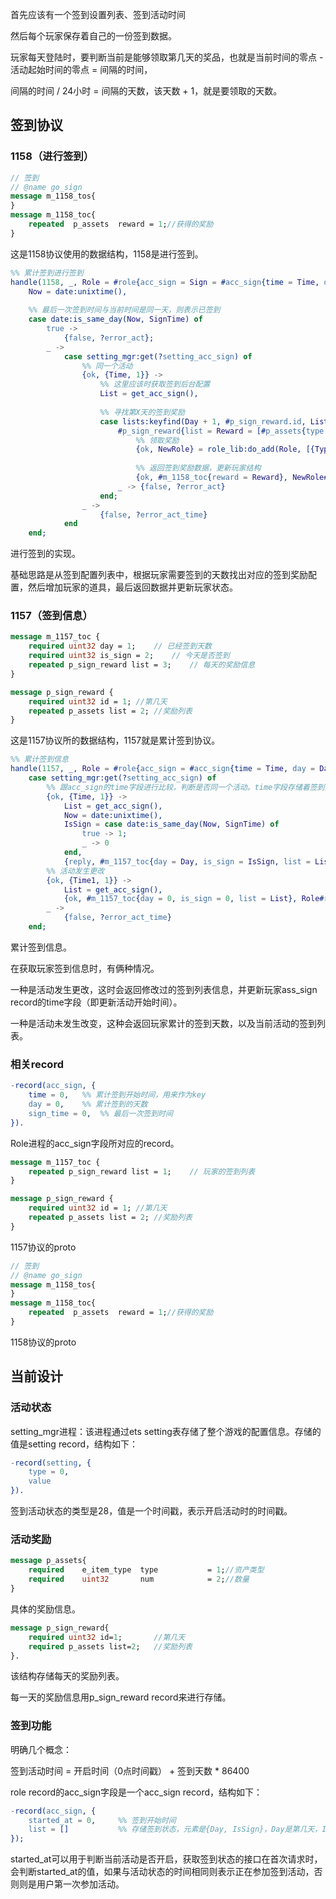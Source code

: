 

首先应该有一个签到设置列表、签到活动时间



然后每个玩家保存着自己的一份签到数据。

玩家每天登陆时，要判断当前是能够领取第几天的奖品，也就是当前时间的零点 - 活动起始时间的零点 =  间隔的时间，

间隔的时间 / 24小时 = 间隔的天数，该天数 + 1，就是要领取的天数。



## 签到协议

### 1158（进行签到）



```protobuf
// 签到
// @name go_sign
message m_1158_tos{
}
message m_1158_toc{
    repeated  p_assets  reward = 1;//获得的奖励
}
```

这是1158协议使用的数据结构，1158是进行签到。



```erlang
%% 累计签到进行签到
handle(1158, _, Role = #role{acc_sign = Sign = #acc_sign{time = Time, day = Day, sign_time = SignTime}}) ->
    Now = date:unixtime(),
    
    %% 最后一次签到时间与当前时间是同一天，则表示已签到
    case date:is_same_day(Now, SignTime) of
        true -> 
            {false, ?error_act};
        _ ->
            case setting_mgr:get(?setting_acc_sign) of
                %% 同一个活动
                {ok, {Time, 1}} -> 
                    %% 这里应该时获取签到后台配置
                    List = get_acc_sign(),
                    
                    %% 寻找第X天的签到奖励
                    case lists:keyfind(Day + 1, #p_sign_reward.id, List) of
                        #p_sign_reward{list = Reward = [#p_assets{type = Type, num = Num}]} -> 
                            %% 领取奖励
                            {ok, NewRole} = role_lib:do_add(Role, [{Type, Num}]),
                            
                            %% 返回签到奖励数据，更新玩家结构
                            {ok, #m_1158_toc{reward = Reward}, NewRole#role{acc_sign = Sign#acc_sign{day = Day + 1, sign_time = Now}}};
                        _ -> {false, ?error_act}
                    end;
                _ ->
                    {false, ?error_act_time}
            end
    end;
```

进行签到的实现。

基础思路是从签到配置列表中，根据玩家需要签到的天数找出对应的签到奖励配置，然后增加玩家的道具，最后返回数据并更新玩家状态。







### 1157（签到信息）

```protobuf
message m_1157_toc {
	required uint32 day = 1;	// 已经签到天数
	required uint32 is_sign = 2;	// 今天是否签到
	repeated p_sign_reward list = 3;	// 每天的奖励信息
}

message p_sign_reward {
	required uint32 id = 1;	//第几天
	repeated p_assets list = 2;	//奖励列表
}
```

这是1157协议所的数据结构，1157就是累计签到协议。



```erlang
%% 累计签到信息
handle(1157, _, Role = #role{acc_sign = #acc_sign{time = Time, day = Day, sign_time = SignTime}}) ->
    case setting_mgr:get(?setting_acc_sign) of
        %% 跟acc_sign的time字段进行比较，判断是否同一个活动。time字段存储着签到活动的开始时间
        {ok, {Time, 1}} -> 
            List = get_acc_sign(),
            Now = date:unixtime(),
            IsSign = case date:is_same_day(Now, SignTime) of
                true -> 1;
                _ -> 0
            end,
            {reply, #m_1157_toc{day = Day, is_sign = IsSign, list = List}};
        %% 活动发生更改
        {ok, {Time1, 1}} ->  
            List = get_acc_sign(),
            {ok, #m_1157_toc{day = 0, is_sign = 0, list = List}, Role#role{acc_sign = #acc_sign{time = Time1}}};
        _ -> 
            {false, ?error_act_time}
    end;
```

累计签到信息。

在获取玩家签到信息时，有俩种情况。

一种是活动发生更改，这时会返回修改过的签到列表信息，并更新玩家ass_sign record的time字段（即更新活动开始时间）。

一种是活动未发生改变，这种会返回玩家累计的签到天数，以及当前活动的签到列表。







### 相关record

```erlang
-record(acc_sign, {
	time = 0,	%% 累计签到开始时间，用来作为key
	day = 0,	%% 累计签到的天数
	sign_time = 0,	%% 最后一次签到时间
}).
```

Role进程的acc_sign字段所对应的record。



```protobuf
message m_1157_toc {
	repeated p_sign_reward list = 1;	// 玩家的签到列表
}

message p_sign_reward {
	required uint32 id = 1;	//第几天
	repeated p_assets list = 2;	//奖励列表
}
```

1157协议的proto



```protobuf
// 签到
// @name go_sign
message m_1158_tos{
}
message m_1158_toc{
    repeated  p_assets  reward = 1;//获得的奖励
}
```

1158协议的proto











## 当前设计

### 活动状态

setting_mgr进程：该进程通过ets setting表存储了整个游戏的配置信息。存储的值是setting record，结构如下：

```erlang
-record(setting, {
    type = 0,
	value
}).
```

签到活动状态的类型是28，值是一个时间戳，表示开启活动时的时间戳。



### 活动奖励

```protobuf
message p_assets{
    required    e_item_type  type           = 1;//资产类型
    required    uint32       num            = 2;//数量
}
```

具体的奖励信息。

```protobuf
message p_sign_reward{
	required uint32 id=1;		//第几天
    required p_assets list=2;	//奖励列表
}.
```

该结构存储每天的奖励列表。

每一天的奖励信息用p_sign_reward record来进行存储。







### 签到功能

明确几个概念：

签到活动时间 = 开启时间（0点时间戳） + 签到天数 * 86400



role record的acc_sign字段是一个acc_sign record，结构如下：

```erlang
-record(acc_sign, {
    started_at = 0,		%% 签到开始时间
    list = []			%% 存储签到状态，元素是{Day, IsSign}，Day是第几天，IiSign是否签到
});
```

started_at可以用于判断当前活动是否开启，获取签到状态的接口在首次请求时，会判断started_at的值，如果与活动状态的时间相同则表示正在参加签到活动，否则则是用户第一次参加活动。




